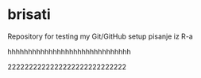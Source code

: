 # brisati
Repository for testing my Git/GitHub setup
pisanje iz R-a

hhhhhhhhhhhhhhhhhhhhhhhhhhhhhh


2222222222222222222222222222